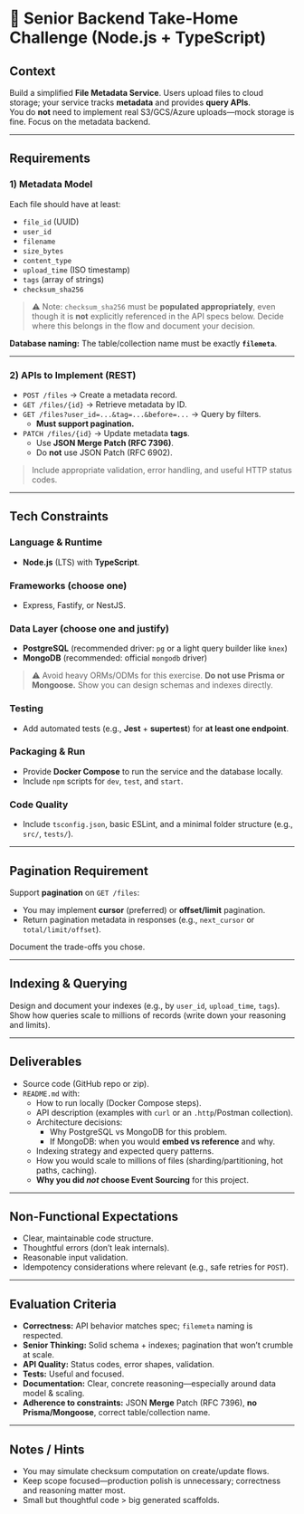 # 📝 Senior Backend Take-Home Challenge (Node.js + TypeScript)

## Context
Build a simplified **File Metadata Service**. Users upload files to cloud storage; your service tracks **metadata** and provides **query APIs**.  
You do **not** need to implement real S3/GCS/Azure uploads—mock storage is fine. Focus on the metadata backend.

---

## Requirements

### 1) Metadata Model
Each file should have at least:
- `file_id` (UUID)
- `user_id`
- `filename`
- `size_bytes`
- `content_type`
- `upload_time` (ISO timestamp)
- `tags` (array of strings)
- `checksum_sha256`

> ⚠️ Note: `checksum_sha256` must be **populated appropriately**, even though it is **not** explicitly referenced in the API specs below. Decide where this belongs in the flow and document your decision.

**Database naming:** The table/collection name must be exactly **`filemeta`**.

---

### 2) APIs to Implement (REST)
- `POST /files` → Create a metadata record.  
- `GET /files/{id}` → Retrieve metadata by ID.  
- `GET /files?user_id=...&tag=...&before=...` → Query by filters.  
  - **Must support pagination.**  
- `PATCH /files/{id}` → Update metadata **tags**.
  - Use **JSON Merge Patch (RFC 7396)**.
  - Do **not** use JSON Patch (RFC 6902).

> Include appropriate validation, error handling, and useful HTTP status codes.

---

## Tech Constraints

### Language & Runtime
- **Node.js** (LTS) with **TypeScript**.

### Frameworks (choose one)
- Express, Fastify, or NestJS.

### Data Layer (choose one and justify)
- **PostgreSQL** (recommended driver: `pg` or a light query builder like `knex`)
- **MongoDB** (recommended: official `mongodb` driver)

> ⚠️ Avoid heavy ORMs/ODMs for this exercise. **Do not use Prisma or Mongoose.** Show you can design schemas and indexes directly.

### Testing
- Add automated tests (e.g., **Jest** + **supertest**) for **at least one endpoint**.

### Packaging & Run
- Provide **Docker Compose** to run the service and the database locally.
- Include `npm` scripts for `dev`, `test`, and `start`.

### Code Quality
- Include `tsconfig.json`, basic ESLint, and a minimal folder structure (e.g., `src/`, `tests/`).

---

## Pagination Requirement
Support **pagination** on `GET /files`:
- You may implement **cursor** (preferred) or **offset/limit** pagination.
- Return pagination metadata in responses (e.g., `next_cursor` or `total/limit/offset`).

Document the trade-offs you chose.

---

## Indexing & Querying
Design and document your indexes (e.g., by `user_id`, `upload_time`, `tags`).  
Show how queries scale to millions of records (write down your reasoning and limits).

---

## Deliverables
- Source code (GitHub repo or zip).
- `README.md` with:
  - How to run locally (Docker Compose steps).
  - API description (examples with `curl` or an `.http`/Postman collection).
  - Architecture decisions:
    - Why PostgreSQL vs MongoDB for this problem.
    - If MongoDB: when you would **embed vs reference** and why.
  - Indexing strategy and expected query patterns.
  - How you would scale to millions of files (sharding/partitioning, hot paths, caching).
  - **Why you did *not* choose Event Sourcing** for this project.

---

## Non-Functional Expectations
- Clear, maintainable code structure.
- Thoughtful errors (don’t leak internals).
- Reasonable input validation.
- Idempotency considerations where relevant (e.g., safe retries for `POST`).

---

## Evaluation Criteria
- **Correctness:** API behavior matches spec; `filemeta` naming is respected.
- **Senior Thinking:** Solid schema + indexes; pagination that won’t crumble at scale.
- **API Quality:** Status codes, error shapes, validation.
- **Tests:** Useful and focused.
- **Documentation:** Clear, concrete reasoning—especially around data model & scaling.
- **Adherence to constraints:** JSON **Merge** Patch (RFC 7396), **no Prisma/Mongoose**, correct table/collection name.

---

## Notes / Hints
- You may simulate checksum computation on create/update flows.
- Keep scope focused—production polish is unnecessary; correctness and reasoning matter most.
- Small but thoughtful code > big generated scaffolds.


